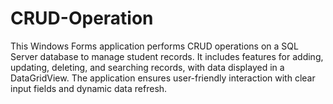 # CRUD-Operation
This Windows Forms application performs CRUD operations on a SQL Server database to manage student records. It includes features for adding, updating, deleting, and searching records, with data displayed in a DataGridView. The application ensures user-friendly interaction with clear input fields and dynamic data refresh.

